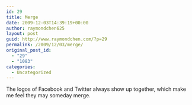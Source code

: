 ```yaml
---
id: 29
title: Merge
date: 2009-12-03T14:39:19+00:00
author: raymondchen625
layout: post
guid: http://www.raymondchen.com/?p=29
permalink: /2009/12/03/merge/
original_post_id:
  - "29"
  - "1083"
categories:
  - Uncategorized
---
```

The logos of Facebook and Twitter always show up together, which make me feel they may someday merge.